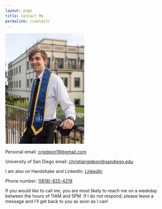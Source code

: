 ```yaml
---
layout: page
title: Contact Me
permalink: /contact/
---
```


<img src="/docs/assets/Clean-lean.jpeg" alt="A picture of Christian Gideon on the University of San Diego's campus." width="50%"/>

Personal email: <u>crgideon19@gmail.com</u>

University of San Diego email: <u>christiangideon@sandiego.edu</u>

I am also on Handshake and LinkedIn: <a href = "https://www.linkedin.com/in/christian-gideon-011671194/" target = "_blank"><u>LinkedIn</u></a>

Phone number: <u>1(818)-825-4219</u>

If you would like to call me, you are most likely to reach me on a weekday between the hours of 11AM and 5PM.
If I do not respond, please leave a message and I'll get back to you as soon as I can!